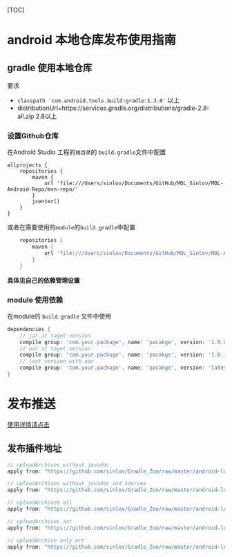[TOC]

# android 本地仓库发布使用指南

## gradle 使用本地仓库

要求

* `classpath 'com.android.tools.build:gradle:1.3.0'` 以上
* distributionUrl=https\://services.gradle.org/distributions/gradle-2.8-all.zip 2.8以上

### 设置Github仓库

在Android Studio 工程的`根目录`的 `build.gradle`文件中配置

```
allprojects {
    repositories {
        maven {
            url 'file:///Users/sinlov/Documents/GitHub/MDL_Sinlov/MDL-Android-Repo/mvn-repo/'
        }
        jcenter()
    }
}
```

或者在需要使用的`module`的`build.gradle`中配置

```gradle
    repositories {
        maven {
            url 'file:///Users/sinlov/Documents/GitHub/MDL_Sinlov/MDL-Android-Repo/mvn-repo/'
        }
    }
```

**具体见自己的依赖管理设置**

### module 使用依赖

在module的 `build.gradle` 文件中使用

```gradle
dependencies {
    // jar at taget version
    compile group: 'com.your.package', name: 'pacakge', version: '1.0.0'
    // aar at taget version
    compile group: 'com.your.package', name: 'pacakge', version: '1.0.1@aar'
    // last version with aar
    compile group: 'com.your.package', name: 'pacakge', version: 'latest.integration@aar'
}
```

# 发布推送

[使用详情请点击](localAndroid.md)

## 发布插件地址

```gradle
// uploadArchives without javadoc
apply from: "https://github.com/sinlov/Gradle_Zoo/raw/master/android-local/github-archives-no-javadoc.gradle"

// uploadArchives without javadoc and Sources
apply from: "https://github.com/sinlov/Gradle_Zoo/raw/master/android-local/github-archives-no-doc-sources.gradle"

// uploadArchives all
apply from: "https://github.com/sinlov/Gradle_Zoo/raw/master/android-local/github-archives-all.gradle"

// uploadArchives aar
apply from: "https://github.com/sinlov/Gradle_Zoo/raw/master/android-local/local-archives-aar.gradle"

// uploadArchive only arr
apply from: "https://github.com/sinlov/Gradle_Zoo/raw/master/android-local/github-archives-only-arr.gradle"
